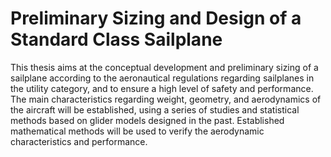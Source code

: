 # Preliminary Sizing and Design of a Standard Class Sailplane

This thesis aims at the conceptual development and preliminary sizing of a sailplane according to the aeronautical regulations regarding sailplanes in the utility category, and to ensure a high level of safety and performance. The main characteristics regarding weight, geometry, and aerodynamics of the aircraft will be established, using a series of studies and statistical methods based on glider models designed in the past. Established mathematical methods will be used to verify the aerodynamic characteristics and performance.

<!-- ## Table of contents

- [Overview](#overview)
  - [The challenge](#the-challenge)
  - [Screenshot](#screenshot)
  - [Links](#links)
- [My process](#my-process)
  - [Built with](#built-with)
  - [What I learned](#what-i-learned)
  - [Continued development](#continued-development)
  - [Useful resources](#useful-resources)
- [Author](#author)

## Overview

### The challenge

Users should be able to:

- View the optimal layout depending on their device's screen size
- See hover states for interactive elements

### Screenshot

![](./PC-screenshot.png)
![](./Mobile-screenshot.png)

### Links

- [Live Site](https://airdgo-3-column-preview-card.netlify.app)

## My process

### Built with

- Semantic HTML5 markup
- CSS custom properties
- Flexbox

### What I learned

I've got more familiar with flexbox and hover effects and animations.

Animation when cursor hovers over the cards:

```css
.sedans,
.suvs,
.luxury {
	transition: transform 0.5s;
}

.sedans,
.luxury {
	z-index: 1;
}

.suvs:hover {
	transform: scaleY(1.05);
}

.sedans:hover,
.luxury:hover {
	transform: scale(1.05);
}
```

### Continued development

In the future I plan on getting more familiar with CSS animations.

### Useful resources

- [Flexbox help](https://flexbox.help/) - Useful tool to get familiar with flexbox.
- [Zoom on hover](https://www.w3schools.com/howto/howto_css_zoom_hover.asp) - How to make a zoom on hover.
- [Kevin Powell](https://www.youtube.com/user/KepowOb) - Kevin Powell is a youtuber focused on teaching CSS. A great resource for learning CSS.

## Author

- Frontend Mentor - [@airdgo](https://www.frontendmentor.io/profile/airdgo) -->
